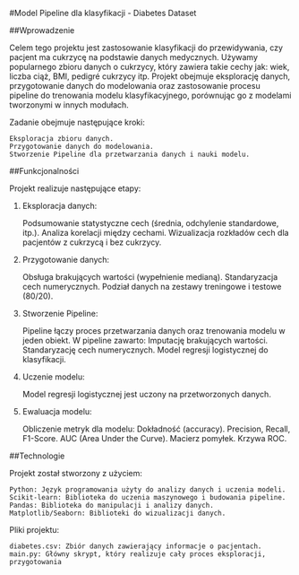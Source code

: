 #Model Pipeline dla klasyfikacji - Diabetes Dataset


##Wprowadzenie

Celem tego projektu jest zastosowanie klasyfikacji do przewidywania, czy pacjent ma cukrzycę na podstawie danych medycznych. Używamy popularnego zbioru danych o cukrzycy, który zawiera takie cechy jak: wiek, liczba ciąż, BMI, pedigré cukrzycy itp. Projekt obejmuje eksplorację danych, przygotowanie danych do modelowania oraz zastosowanie procesu pipeline do trenowania modelu klasyfikacyjnego, porównując go z modelami tworzonymi w innych modułach.

Zadanie obejmuje następujące kroki:

    Eksploracja zbioru danych.
    Przygotowanie danych do modelowania.
    Stworzenie Pipeline dla przetwarzania danych i nauki modelu.

##Funkcjonalności

Projekt realizuje następujące etapy:
1. Eksploracja danych:

    Podsumowanie statystyczne cech (średnia, odchylenie standardowe, itp.).
    Analiza korelacji między cechami.
    Wizualizacja rozkładów cech dla pacjentów z cukrzycą i bez cukrzycy.

2. Przygotowanie danych:

    Obsługa brakujących wartości (wypełnienie medianą).
    Standaryzacja cech numerycznych.
    Podział danych na zestawy treningowe i testowe (80/20).

3. Stworzenie Pipeline:

    Pipeline łączy proces przetwarzania danych oraz trenowania modelu w jeden obiekt.
    W pipeline zawarto:
        Imputację brakujących wartości.
        Standaryzację cech numerycznych.
        Model regresji logistycznej do klasyfikacji.

4. Uczenie modelu:

    Model regresji logistycznej jest uczony na przetworzonych danych.

5. Ewaluacja modelu:

    Obliczenie metryk dla modelu:
        Dokładność (accuracy).
        Precision, Recall, F1-Score.
        AUC (Area Under the Curve).
        Macierz pomyłek.
        Krzywa ROC.

##Technologie

Projekt został stworzony z użyciem:

    Python: Język programowania użyty do analizy danych i uczenia modeli.
    Scikit-learn: Biblioteka do uczenia maszynowego i budowania pipeline.
    Pandas: Biblioteka do manipulacji i analizy danych.
    Matplotlib/Seaborn: Biblioteki do wizualizacji danych.

Pliki projektu:

    diabetes.csv: Zbiór danych zawierający informacje o pacjentach.
    main.py: Główny skrypt, który realizuje cały proces eksploracji, przygotowania 